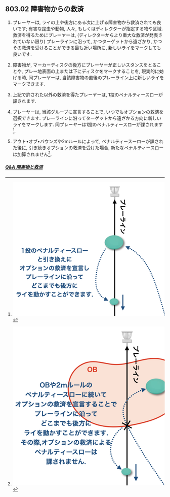 ## 803.02 障害物からの救済

1. プレーヤーは,
ライの上や後方にある次に上げる障害物から救済されても良いです;
有害な昆虫や動物,
人々,
もしくはディレクターが指定する物や区域.
救済を得るためにプレーヤーは,
(ディレクターからより重大な救済が発表されていない限り)
プレーラインに沿って,
かつターゲットから遠ざかり,
かつその救済を受けることができる最も近い場所に,
新しいライをマークしても良いです.

1. 障害物が,
マーカーディスクの後方にプレーヤーが正しいスタンスをとることや,
プレー地表面の上または下にディスクをマークすることを, 現実的に妨げる時,
同プレーヤーは,
当該障害物の直後のプレーライン上に新しいライをマークできます.

1. 上記で許された以外の救済を得たプレーヤーは,
1投のペナルティースローが課されます.

1. プレーヤーは,
当該グループに宣言することで,
いつでもオプションの救済を選択できます.
プレーラインに沿ってターゲットから遠ざかる方向に新しいライをマークします.
同プレーヤーは1投のペナルティースローが課されます[^1].

1. アウト•オブ•バウンズや2mルールによって,
ペナルティースーローが課された後に,
引き続きオプションの救済を受けた場合,
新たなペナルティースローは加算されません[^2].

##### [Q&A 障害物と救済](qa-obs)



[^1]: ![オプションの救済](assets/img/optional-relief.png)
[^2]: ![OBとオプションの救済](assets/img/ob-optional-relief.png)

